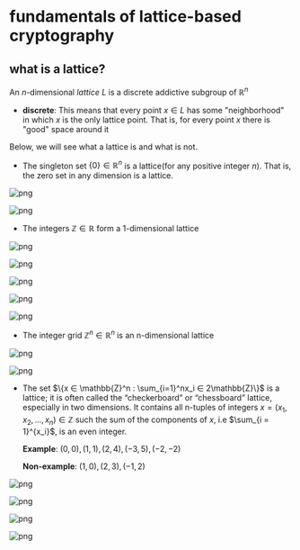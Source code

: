 # fundamentals of lattice-based cryptography

## what is a lattice?

An $n$-dimensional *lattice* $L$ is a discrete addictive subgroup of $\mathbb{R}^n$

- **discrete**: This means that every point $x \in L$ has some "neighborhood" in which $x$ is the only lattice point. That is, for every point $x$ there is "good" space around it

Below, we will see what a lattice is and what is not.

- The singleton set $\{0\} \in \mathbb{R}^n$ is a lattice(for any positive integer $n$). That is, the zero set in any dimension is a lattice.


    
![png](fundamentals_files/fundamentals_4_0.png)
    



    
![png](fundamentals_files/fundamentals_4_1.png)
    


- The integers $\mathbb{Z} \in \mathbb{R}$ form a 1-dimensional lattice


    
![png](fundamentals_files/fundamentals_6_0.png)
    



    
![png](fundamentals_files/fundamentals_6_1.png)
    



    
![png](fundamentals_files/fundamentals_6_2.png)
    



    
![png](fundamentals_files/fundamentals_6_3.png)
    



    
![png](fundamentals_files/fundamentals_6_4.png)
    


- The integer grid $\mathbb{Z}^n \in \mathbb{R}^n$ is an n-dimensional lattice


    
![png](fundamentals_files/fundamentals_8_0.png)
    



    
![png](fundamentals_files/fundamentals_8_1.png)
    


- The set $\{x ∈ \mathbb{Z}^n : \sum_{i=1}^nx_i ∈ 2\mathbb{Z}\}$ is a lattice; it is often called the “checkerboard” or “chessboard” lattice, especially in two dimensions. It contains all n-tuples of integers $x = (x_1, x_2,...,x_n) \in \mathbb{Z}$ such the sum of the components of $x$, i.e $\sum_{i = 1}^{x_i}$, is an even integer.

  **Example**: $(0,0),(1,1),(2,4),(−3,5),(−2,−2)$
  
  **Non-example**: $(1,0),(2,3),(−1,2)$


    
![png](fundamentals_files/fundamentals_10_0.png)
    



    
![png](fundamentals_files/fundamentals_10_1.png)
    



    
![png](fundamentals_files/fundamentals_11_0.png)
    



    
![png](fundamentals_files/fundamentals_11_1.png)
    

